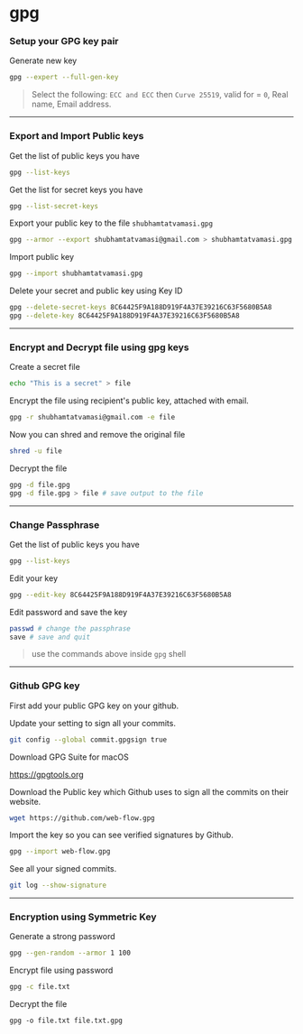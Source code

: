 # gpg

### Setup your GPG key pair

Generate new key
```bash
gpg --expert --full-gen-key
```
> Select the following: `ECC and ECC` then `Curve 25519`, valid for = `0`, Real name, Email address.  
---

### Export and Import Public keys

Get the list of public keys you have
```bash
gpg --list-keys
```

Get the list for secret keys you have
```bash
gpg --list-secret-keys
```

Export your public key to the file `shubhamtatvamasi.gpg`
```bash
gpg --armor --export shubhamtatvamasi@gmail.com > shubhamtatvamasi.gpg
```

Import public key
```bash
gpg --import shubhamtatvamasi.gpg
```

Delete your secret and public key using Key ID
```bash
gpg --delete-secret-keys 8C64425F9A188D919F4A37E39216C63F5680B5A8
gpg --delete-key 8C64425F9A188D919F4A37E39216C63F5680B5A8
```
---

### Encrypt and Decrypt file using gpg keys

Create a secret file
```bash
echo "This is a secret" > file
```

Encrypt the file using recipient's public key, attached with email.
```bash
gpg -r shubhamtatvamasi@gmail.com -e file
```

Now you can shred and remove the original file
```bash
shred -u file
```

Decrypt the file
```bash
gpg -d file.gpg
gpg -d file.gpg > file # save output to the file
```
---

### Change Passphrase

Get the list of public keys you have
```bash
gpg --list-keys
```

Edit your key
```bash
gpg --edit-key 8C64425F9A188D919F4A37E39216C63F5680B5A8
```

Edit password and save the key
```bash
passwd # change the passphrase
save # save and quit
```
> use the commands above inside `gpg` shell
---

### Github GPG key

First add your public GPG key on your github.

Update your setting to sign all your commits.
```bash
git config --global commit.gpgsign true
```

Download GPG Suite for macOS

https://gpgtools.org

Download the Public key which Github uses to sign all the commits on their website.
```bash
wget https://github.com/web-flow.gpg
```

Import the key so you can see verified signatures by Github.
```bash
gpg --import web-flow.gpg
```

See all your signed commits.
```bash
git log --show-signature
```
---

### Encryption using Symmetric Key

Generate a strong password
```bash
gpg --gen-random --armor 1 100
```

Encrypt file using password
```bash
gpg -c file.txt
```

Decrypt the file
```
gpg -o file.txt file.txt.gpg
```
